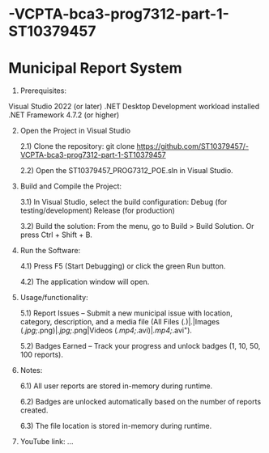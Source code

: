 # -VCPTA-bca3-prog7312-part-1-ST10379457

# Municipal Report System

1) Prerequisites:

Visual Studio 2022 (or later)
.NET Desktop Development workload installed
.NET Framework 4.7.2 (or higher)

2) Open the Project in Visual Studio

    2.1) Clone the repository:
    git clone https://github.com/ST10379457/-VCPTA-bca3-prog7312-part-1-ST10379457

    2.2) Open the ST10379457_PROG7312_POE.sln in Visual Studio.

3) Build and Compile the Project:

    3.1) In Visual Studio, select the build configuration:
      Debug (for testing/development)
      Release (for production)

    3.2) Build the solution:
      From the menu, go to Build > Build Solution.
      Or press Ctrl + Shift + B.

4) Run the Software:

    4.1) Press F5 (Start Debugging) or click the green Run button.
   
    4.2) The application window will open.

5) Usage/functionality:

    5.1) Report Issues – Submit a new municipal issue with location, category, description, and a media file (All Files (*.*)|*.*|Images (*.jpg;*.png)|*.jpg;*.png|Videos (*.mp4;*.avi)|*.mp4;*.avi").

    5.2) Badges Earned – Track your progress and unlock badges (1, 10, 50, 100 reports).

6) Notes:

    6.1) All user reports are stored in-memory during runtime.

    6.2) Badges are unlocked automatically based on the number of reports created.

    6.3) The file location is stored in-memory during runtime.

7) YouTube link:
...
  

    
  
